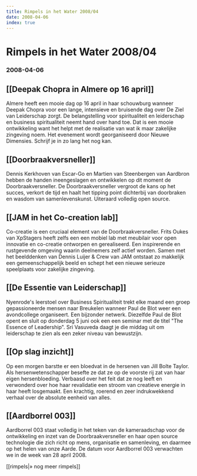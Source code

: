 ```yaml
---
title: Rimpels in het Water 2008/04
date: 2008-04-06
index: true
---
```


# Rimpels in het Water 2008/04
### 2008-04-06

## [[Deepak Chopra in Almere op 16 april]]
Almere heeft een mooie dag op 16 april in haar schouwburg wanneer Deepak Chopra voor een lange, intensieve en bruisende dag over De Ziel van Leiderschap zorgt. De belangstelling voor spiritualiteit en leiderschap en business spiritualiteit neemt hand over hand toe. Dat is een mooie ontwikkeling want het helpt met de realisatie van wat ik maar zakelijke zingeving noem. Het evenement wordt georganiseerd door Nieuwe Dimensies. Schrijf je in zo lang het nog kan.

## [[Doorbraakversneller]]
Dennis Kerkhoven van Escar-Go en Martien van Steenbergen van Aardbron hebben de handen ineengeslagen en ontwikkelen op dit moment de Doorbraakversneller. De Doorbraakversneller vergroot de kans op het succes, verkort de tijd en haalt het tipping point dichterbij van doorbraken en wasdom van samenlevenskunst. Uiteraard volledig open source.

## [[JAM in het Co-creation lab]]
Co-creatie is een cruciaal element van de Doorbraakversneller. Frits Oukes van XpStagers heeft zelfs een een mobiel lab met meubilair voor open innovatie en co-creatie ontworpen en gerealiseerd. Een inspirerende en rustgevende omgeving waarin deelnemers zelf actief worden. Samen met het beelddenken van Dennis Luijer & Crew van JAM ontstaat zo makkelijk een gemeenschappelijk beeld en schept het een nieuwe serieuze speelplaats voor zakelijke zingeving.

## [[De Essentie van Leiderschap]]
Nyenrode's leerstoel over Business Spiritualiteit trekt elke maand een groep gepassioneerde mensen naar Breukelen wanneer Paul de Blot weer een avondcollege organiseert. Een bijzonder netwerk. Diezelfde Paul de Blot opent en sluit op donderdag 5 juni ook een een seminar met de titel "The Essence of Leadership". Sri Vasuveda daagt je die middag uit om leiderschap te zien als een zeker niveau van bewustzijn.

## [[Op slag inzicht]]
Op een morgen barstte er een bloedvat in de hersenen van Jill Bolte Taylor. Als hersenwetenschapper besefte ze dat ze op de voorste rij zat van haar eigen hersenbloeding. Verbaasd over het feit dat ze nog leeft en verwonderd over hoe haar revalidatie een stroom van creatieve energie in haar heeft losgemaakt. Een krachtig, roerend en zeer indrukwekkend verhaal over de absolute eenheid van alles.

## [[Aardborrel 003]]
Aardborrel 003 staat volledig in het teken van de kameraadschap voor de ontwikkeling en inzet van de Doorbraakversneller en haar open source technologie die zich richt op mens, organisatie en samenleving, en daarmee op het helen van onze Aarde. De datum voor Aardborrel 003 verwachten we in de week van 28 april 2008.

[[rimpels|» nog meer rimpels]]